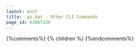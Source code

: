 ```yaml
---
layout: post
title:  gs.bat - Other CLI Commands
page_id: 61867220
---
```


{%comments%}
{% children %}
{%endcomments%}
